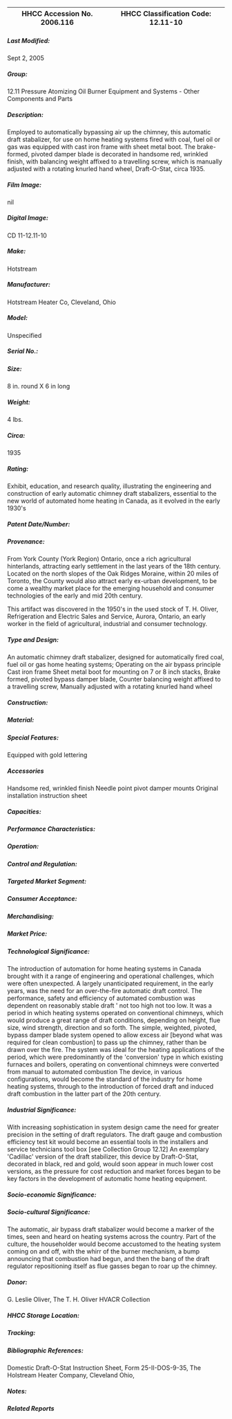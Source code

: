 | **HHCC Accession No. 2006.116** |**HHCC Classification Code:  12.11-10**|
| ----------- | ----------- |

##### Last Modified:
Sept 2, 2005

##### Group:
12.11 Pressure Atomizing Oil Burner Equipment and Systems - Other Components and Parts

##### Description:
Employed to automatically bypassing air up the chimney, this automatic draft stabalizer, for use on home heating systems fired with coal, fuel oil or gas was equipped with cast iron frame with sheet metal boot. The brake-formed, pivoted damper blade is decorated in handsome red, wrinkled finish, with balancing weight affixed to a travelling screw, which is manually adjusted with a rotating knurled hand wheel, Draft-O-Stat, circa 1935.

##### Film Image:
nil

##### Digital Image:
CD 11-12.11-10

##### Make:
Hotstream

##### Manufacturer:
Hotstream Heater Co, Cleveland, Ohio

##### Model:
Unspecified

##### Serial No.:


##### Size:
8 in. round X 6 in long

##### Weight:
4 lbs.

##### Circa:
1935

##### Rating:
Exhibit, education, and research quality, illustrating the engineering and construction of early automatic chimney draft stabalizers, essential to the new world of automated home heating in Canada, as it evolved in the early 1930's

##### Patent Date/Number:


##### Provenance:
From York County (York Region) Ontario, once a rich agricultural hinterlands, attracting early settlement in the last years of the 18th century. Located on the north slopes of the Oak Ridges Moraine, within 20 miles of Toronto, the County would also attract early ex-urban development, to be come a wealthy market place for the emerging household and consumer technologies of the early and mid 20th century. 

This artifact was discovered in the 1950's in the used stock of T. H. Oliver, Refrigeration and Electric Sales and Service, Aurora, Ontario, an early worker in the field of agricultural, industrial and consumer technology.

##### Type and Design:
An automatic chimney draft stabalizer, designed for automatically fired coal, fuel oil or gas home heating systems; 
Operating on the air bypass principle 
Cast iron frame
Sheet metal boot for mounting on 7 or 8 inch stacks, 
Brake formed, pivoted bypass damper blade, 
Counter balancing weight affixed to a travelling screw, 
Manually adjusted with a rotating knurled hand wheel

##### Construction:


##### Material:


##### Special Features:
Equipped with gold lettering

##### Accessories
Handsome red, wrinkled finish
Needle point pivot damper mounts
Original installation instruction sheet

##### Capacities:


##### Performance Characteristics:


##### Operation:


##### Control and Regulation:


##### Targeted Market Segment:


##### Consumer Acceptance:


##### Merchandising:


##### Market Price:


##### Technological Significance:
The introduction of automation for home heating systems in Canada brought with it a range of engineering and operational challenges, which were often unexpected. A largely unanticipated requirement, in the early years, was the need for an over-the-fire automatic draft control. 
The performance, safety and efficiency of automated combustion was dependent on reasonably stable draft ' not too high not too low. It was a period in which heating systems operated on conventional chimneys, which would produce a great range of draft conditions, depending on height, flue size, wind strength, direction and so forth.
The simple, weighted, pivoted, bypass damper blade system opened to allow excess air [beyond what was required for clean combustion] to pass up the chimney, rather than be drawn over the fire.
The system was ideal for the heating applications of the period, which were predominantly of the 'conversion' type in which existing furnaces and boilers, operating on conventional chimneys were converted from manual to automated combustion 
The device, in various configurations, would become the standard of the industry for home heating systems, through to the introduction of forced draft and induced draft combustion in the latter part of the 20th century.

##### Industrial Significance:
With increasing sophistication in system design came the need for greater precision in the setting of draft regulators. The draft gauge and combustion efficiency test kit would become an essential tools in the installers and service technicians tool box [see Collection Group 12.12]
An exemplary  'Cadillac' version of the draft stabilizer, this device by Draft-O-Stat, decorated in black, red and gold, would soon appear in much lower cost versions, as the pressure for cost reduction and market forces began to be key factors in the development of automatic home heating equipment.

##### Socio-economic Significance:


##### Socio-cultural Significance:
The automatic, air bypass draft stabalizer would become a marker of the times, seen and heard on heating systems across the country. Part of the culture, the householder would become accustomed to the heating system coming on and off, with the whirr of the burner mechanism, a bump announcing that combustion had begun, and then the bang of the draft regulator repositioning itself as flue gasses began to roar up the chimney.

##### Donor:
G. Leslie Oliver, The T. H. Oliver HVACR Collection

##### HHCC Storage Location:


##### Tracking:


##### Bibliographic References:
Domestic Draft-O-Stat Instruction Sheet, Form 25-II-DOS-9-35, The Holstream Heater Company, Cleveland Ohio,

##### Notes:


##### Related Reports

